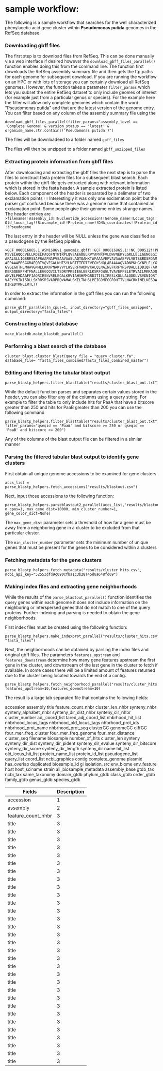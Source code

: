 

# sample workflow:

The following is a sample workflow that searches for the well characterized phenylacetic acid gene cluster within **Pseudomonas putida** genomes in the RefSeq database.

### Downloading gbff files
The first step is to download files from RefSeq.
This can be done manually via a web interface if desired however the ```download_gbff_files_parallel()``` function enables doing this from the command line. The function first downloads the RefSeq assembly summary file and then gets the ftp paths for each genome for subsequent download. If you are running the workflow on an HPC or with lots of storage you can certainly download all RefSeq genomes. However, the function takes a parameter ```filter_params``` which lets you subset the entire RefSeq dataset to only include geomes of interest (for example just from a particular genus or species). For the example here the filter will allow only complete genomes which contain the word "Pseudomonas putida" and that are the latest version of the genome entry. You can filter based on any column of the assembly summary file using the  

```
download_gbff_files_parallel(filter_params="assembly_level == 'Complete Genome' & version_status == 'latest' & organism_name.str.contains('Pseudomonas putida')")
```

The files will be downloadeed to a folder named ```gbff_files```

The files will then be unzipped to a folder named ```gbff_unzipped_files```

### Extracting protein information from gbff files

After downloading and extracting the gbff files the next step is to parse the files to construct fasta protein files for a subsequent blast search.
Each protein within the gbff file gets extracted along with relevant information which is stored in the fasta header.
A sample extracted protein is listed below. Each component of the header is separated by a delimeter of two exclamation points ```!!``` Interestingly it was only one exclamation point but the parser got confused because there was a genome name that contained an exclamation point. Some people give their genome entries strange names.
The header entries are ```>filename!!Assembly_id!!Nucleotide_accession!!Genome_name!!Locus_tag!!Old_locus_tag!!Biosample_id!!Protein_name!!DNA_coordinates!!Protein_id!!Pseudogene```

The last entry in the header will be NULL unless the gene was classified as a pseudogene by the RefSeq pipeline.
```
>GCF_000016865.1_ASM1686v1_genomic.gbff!!GCF_000016865.1!!NC_009512!!PPUT_RS00005!!Pput_0001!!Pseudomonas_putida_F1__complete_genome.!!SAMN00623058!!chromosomal_replication_initiator_protein_DnaA!!385..1902!!WP_003253158.1!!NULL
MSVELWQQCVELLRDELPAQQFNTWIRPLQVEAEGDELRVYAPNRFVLDWVNEKYLGRLLELLGENGSGI
APALSLLIGSRRSSAPRAAPNAPVSAAVAASLAQTQAHKTAPAAAVEPVAVAAAEPVLVETSSRDSFDAM
AEPAAAPPSGGRAEQRTVQVEGALKHTSYLNRTFTFDTFVEGKSNQLARAAAWQVADNPKHGYNPLFLYG
GVGLGKTHLMHAVGNHLLKKNPNAKVVYLHSERFVADMVKALQLNAINEFKRFYRSVDALLIDDIQFFAR
KERSQEEFFHTFNALLEGGQQVILTSDRYPKEIEGLEERLKSRFGWGLTVAVEPPELETRVAILMKKADQ
AKVELPHDAAFFIAQRIRSNVRELEGALKRVIAHSHFMGRDITIELIRESLKDLLALQDKLVSVDNIQRT
VAEYYKIKISDLLSKRRSRSVARPRQVAMALSKELTNHSLPEIGDMFGGRDHTTVLHACRKINELKESDA
DIREDYKNLLRTLTT

```

In order to extract the information in the gbff files you can run the following command:
```
parse_gbff_parallel(n_cpus=1, input_directory="gbff_files_unzipped", output_directory="fasta_files")
```

### Constructing a blast database

```
make_blastdb.make_blastdb_parallel()
```

### Performing a blast search of the database

```
cluster_blast.cluster_blast(query_file = "query_cluster.fa", database_file= "fasta_files_combined/fasta_files_combined_master")
```

### Editing and filtering the tabular blast output
```
parse_blastp_helpers.filter_blasttable("results/cluster_blast_out.txt")
```

While the default function parses and separates certain values stored in the header, you can also filter any of the columns using a query string.
For example to filter the table to only include hits for PaaA that have a bitscore greater than 250 and hits for PaaB greater than 200 you can use the following command:
```
parse_blastp_helpers.filter_blasttable("results/cluster_blast_out.txt", filter_params="qseqid == 'PaaA' and bitscore >= 250 or qseqid == 'PaaB' and bitscore >= 200")
```
Any of the columns of the blast output file can be filtered in a similar manner

### Parsing the filtered tabular blast output to identify gene clusters

First obtain all unique genome accessions to be examined for gene clusters
```
accs_list = parse_blastp_helpers.fetch_accessions("results/blastout.csv")
```

Next, input those accessions to the following function:
```
parse_blastp_helpers.parseblastout2_parallel(accs_list,"results/blastout.csv", n_cpus=1, max_gene_dist=10000, min_cluster_number=1, gene_color_dict=None)
```
The ```max_gene_dist``` parameter sets a threshold of how far a gene must be away from a neighboring gene in a cluster to be excluded from that particular cluster.

The ```min_cluster_number``` parameter sets the minimum number of unique genes that must be present for the genes to be considered within a clusters

### Fetching metadata for the gene clusters
```
parse_blastp_helpers.fetch_metadata("results/cluster_hits.csv", ncbi_api_key="52553dfd9c090cfba1c3b28a45d8a648fd09")
```

### Making index files and extracting gene neighborhoods
While the results of the ```parse_blastout_parallel()``` function identifies the query genes within each genome it does not include information on the neighboring or interspersed genes that do not match to one of the query proteins. Further indexing and parsing is needed to obtain the gene neighborhoods.

First index files must be created using the following function:
```
parse_blastp_helpers.make_indexprot_parallel("results/cluster_hits.csv",fasta_file_directory= "fasta_files")
```

Next, the neighborhoods can be obtained by parsing the index files and original gbff files. The parameters ```features_upstream``` and ```features_downstream``` determine how many gene features upstream the first gene in the cluster, and downstream of the last gene in the cluster to fetch if available. In some cases there will be a limited amount of features returned due to the cluster being located towards the end of a contig.
```
parse_blastp_helpers.fetch_neighborhood_parallel("results/cluster_hits.csv", features_upstream=10,features_downstream=10)
```

The result is a large tab separated file that contains the following fields:

accession	assembly	title	feature_count_nhbr	cluster_len_nhbr	synteny_nhbr	synteny_alphabet_nhbr	synteny_dir_dist_nhbr	synteny_dir_nhbr	cluster_number	adj_coord_list	tared_adj_coord_list	nhbrhood_hit_list	nhbrhood_locus_tags	nhbrhood_old_locus_tags	nhbrhood_prot_ids	nhbrhood_prot_name	nhbrhood_prot_seq	clusterGC	genomeGC	diffGC	four_mer_freq_cluster	four_mer_freq_genome	four_mer_distance	cluster_seq	filename	biosample	number_of_hits	cluster_len	synteny	synteny_dir_dist	synteny_dir_pident	synteny_dir_evalue	synteny_dir_bitscore	synteny_dir_score	synteny_dir_length	synteny_dir	name	hit_list	old_locus_hit_list	protein_name_list	protein_id_list	pseudogene_list	query_list	coord_list	ncbi_graphics	contig	complete_genome	plasmid	has_overlap	duplicated	biosample_id	gi	isolation_src	env_biome	env_feature	host	host_sciname	strain	all_biosample_metadata	assembly_base	gtdb_tax	ncbi_tax	same_taxonomy	domain_gtdb	phylum_gtdb	class_gtdb	order_gtdb	family_gtdb	genus_gtdb	species_gtdb


| Fields  | Description |
| ------- | -------- |
| accession   | 1  |
| assembly   | 2  |
| feature_count_nhbr   | 3  |
| title   | 3  |
| title   | 3  |
| title   | 3  |
| title   | 3  |
| title   | 3  |
| title   | 3  |
| title   | 3  |
| title   | 3  |
| title   | 3  |
| title   | 3  |
| title   | 3  |
| title   | 3  |
| title   | 3  |
| title   | 3  |
| title   | 3  |
| title   | 3  |
| title   | 3  |
| title   | 3  |
| title   | 3  |
| title   | 3  |
| title   | 3  |
| title   | 3  |
| title   | 3  |
| title   | 3  |
| title   | 3  |
| title   | 3  |
| title   | 3  |
| title   | 3  |
| title   | 3  |
| title   | 3  |
| title   | 3  |
